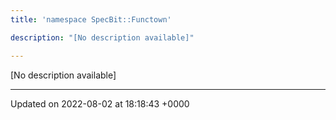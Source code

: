 ```yaml
---
title: 'namespace SpecBit::Functown'

description: "[No description available]"

---
```







[No description available]






-------------------------------

Updated on 2022-08-02 at 18:18:43 +0000